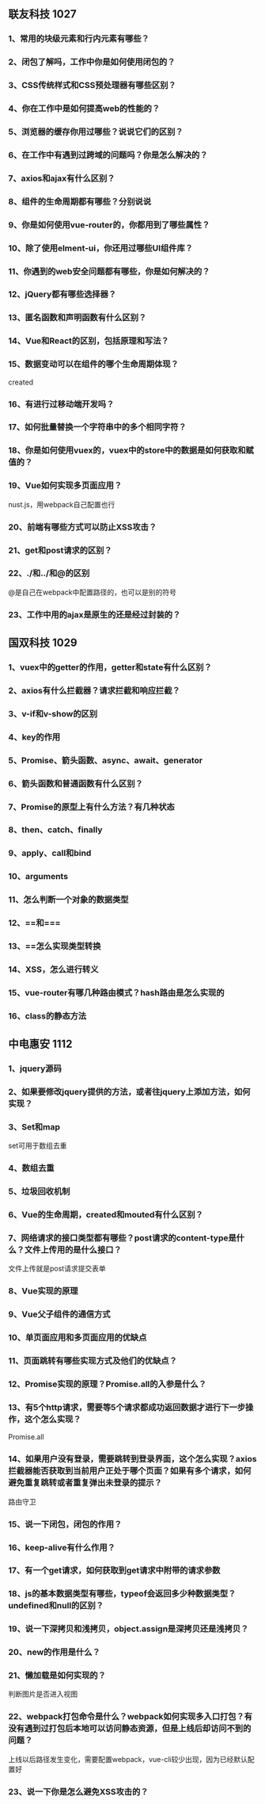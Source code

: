 ## 联友科技	1027

### 1、常用的块级元素和行内元素有哪些？

### 2、闭包了解吗，工作中你是如何使用闭包的？

### 3、CSS传统样式和CSS预处理器有哪些区别？

### 4、你在工作中是如何提高web的性能的？

### 5、浏览器的缓存你用过哪些？说说它们的区别？

### 6、在工作中有遇到过跨域的问题吗？你是怎么解决的？

### 7、axios和ajax有什么区别？

### 8、组件的生命周期都有哪些？分别说说

### 9、你是如何使用vue-router的，你都用到了哪些属性？

### 10、除了使用elment-ui，你还用过哪些UI组件库？

### 11、你遇到的web安全问题都有哪些，你是如何解决的？

### 12、jQuery都有哪些选择器？

### 13、匿名函数和声明函数有什么区别？

### 14、Vue和React的区别，包括原理和写法？

### 15、数据变动可以在组件的哪个生命周期体现？

created

### 16、有进行过移动端开发吗？

### 17、如何批量替换一个字符串中的多个相同字符？

### 18、你是如何使用vuex的，vuex中的store中的数据是如何获取和赋值的？

### 19、Vue如何实现多页面应用？

nust.js，用webpack自己配置也行

### 20、前端有哪些方式可以防止XSS攻击？

### 21、get和post请求的区别？

### 22、./和../和@的区别

@是自己在webpack中配置路径的，也可以是别的符号

### 23、工作中用的ajax是原生的还是经过封装的？

### 



## 国双科技   1029

### 1、vuex中的getter的作用，getter和state有什么区别？

### 2、axios有什么拦截器？请求拦截和响应拦截？

### 3、v-if和v-show的区别

### 4、key的作用

### 5、Promise、箭头函数、async、await、generator

### 6、箭头函数和普通函数有什么区别？

### 7、Promise的原型上有什么方法？有几种状态

### 8、then、catch、finally

### 9、apply、call和bind

### 10、arguments

### 11、怎么判断一个对象的数据类型

### 12、==和===

### 13、==怎么实现类型转换

### 14、XSS，怎么进行转义

### 15、vue-router有哪几种路由模式？hash路由是怎么实现的

### 16、class的静态方法



## 中电惠安 	1112

### 1、jquery源码

### 2、如果要修改jquery提供的方法，或者往jquery上添加方法，如何实现？

### 3、Set和map

set可用于数组去重

### 4、数组去重

### 5、垃圾回收机制

### 6、Vue的生命周期，created和mouted有什么区别？

### 7、网络请求的接口类型都有哪些？post请求的content-type是什么？文件上传用的是什么接口？

文件上传就是post请求提交表单

### 8、Vue实现的原理

### 9、Vue父子组件的通信方式

### 10、单页面应用和多页面应用的优缺点

### 11、页面跳转有哪些实现方式及他们的优缺点？

### 12、Promise实现的原理？Promise.all的入参是什么？

### 13、有5个http请求，需要等5个请求都成功返回数据才进行下一步操作，这个怎么实现？

Promise.all

### 14、如果用户没有登录，需要跳转到登录界面，这个怎么实现？axios拦截器能否获取到当前用户正处于哪个页面？如果有多个请求，如何避免重复跳转或者重复弹出未登录的提示？

路由守卫

### 15、说一下闭包，闭包的作用？

### 16、keep-alive有什么作用？

### 17、有一个get请求，如何获取到get请求中附带的请求参数

### 18、js的基本数据类型有哪些，typeof会返回多少种数据类型？undefined和null的区别？

### 19、说一下深拷贝和浅拷贝，object.assign是深拷贝还是浅拷贝？

### 20、new的作用是什么？

### 21、懒加载是如何实现的？

判断图片是否进入视图

### 22、webpack打包命令是什么？webpack如何实现多入口打包？有没有遇到过打包后本地可以访问静态资源，但是上线后却访问不到的问题？

上线以后路径发生变化，需要配置webpack，vue-cli较少出现，因为已经默认配置好

### 23、说一下你是怎么避免XSS攻击的？

